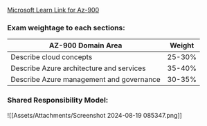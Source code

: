 
[Microsoft Learn Link for Az-900](https://learn.microsoft.com/en-us/training/courses/az-900t00)


### Exam weightage to each sections:

| **AZ-900 Domain Area**                   | **Weight** |
| ---------------------------------------- | ---------- |
| Describe cloud concepts                  | 25-30%     |
| Describe Azure architecture and services | 35-40%     |
| Describe Azure management and governance | 30-35%     |
### Shared Responsibility Model:


![[Assets/Attachments/Screenshot 2024-08-19 085347.png]]